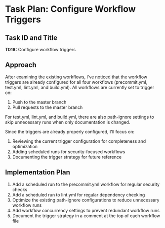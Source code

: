# Task Plan: Configure Workflow Triggers

## Task ID and Title
**T018:** Configure workflow triggers

## Approach

After examining the existing workflows, I've noticed that the workflow triggers are already configured for all four workflows (precommit.yml, test.yml, lint.yml, and build.yml). All workflows are currently set to trigger on:

1. Push to the master branch
2. Pull requests to the master branch

For test.yml, lint.yml, and build.yml, there are also path-ignore settings to skip unnecessary runs when only documentation is changed.

Since the triggers are already properly configured, I'll focus on:

1. Reviewing the current trigger configuration for completeness and optimization
2. Adding scheduled runs for security-focused workflows
3. Documenting the trigger strategy for future reference

## Implementation Plan

1. Add a scheduled run to the precommit.yml workflow for regular security checks
2. Add a scheduled run to lint.yml for regular dependency checking
3. Optimize the existing path-ignore configurations to reduce unnecessary workflow runs
4. Add workflow concurrency settings to prevent redundant workflow runs
5. Document the trigger strategy in a comment at the top of each workflow file